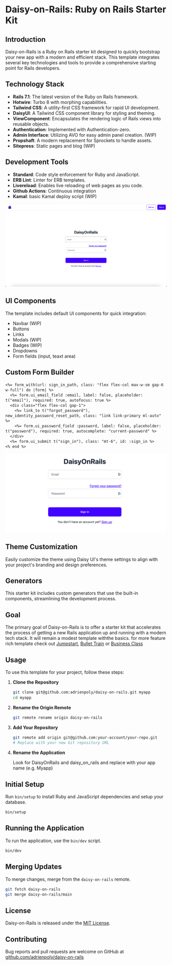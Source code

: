 # Daisy-on-Rails: Ruby on Rails Starter Kit

## Introduction

Daisy-on-Rails is a Ruby on Rails starter kit designed to quickly bootstrap your new app with a modern and efficient stack. This template integrates several key technologies and tools to provide a comprehensive starting point for Rails developers.

## Technology Stack

- **Rails 7.1**: The latest version of the Ruby on Rails framework.
- **Hotwire**: Turbo 8 with morphing capabilities.
- **Tailwind CSS**: A utility-first CSS framework for rapid UI development.
- **DaisyUI**: A Tailwind CSS component library for styling and theming.
- **ViewComponent**: Encapsulates the rendering logic of Rails views into reusable objects.
- **Authentication**: Implemented with Authentication-zero.
- **Admin Interface**: Utilizing AVO for easy admin panel creation. (WIP)
- **Propshaft**: A modern replacement for Sprockets to handle assets.
- **Sitepress**: Static pages and blog (WIP)

## Development Tools

- **Standard**: Code style enforcement for Ruby and JavaScript.
- **ERB Lint**: Linter for ERB templates.
- **Livereload**: Enables live reloading of web pages as you code.
- **Github Actions**: Continuous integration
- **Kamal**: basic Kamal deploy script (WIP)

![Daisy on Rails template](/docs/assets/daisy-on-rails.png)

## UI Components

The template includes default UI components for quick integration:

- Navbar (WIP)
- Buttons
- Links
- Modals (WIP)
- Badges (WIP)
- Dropdowns
- Form fields (input, teaxt area)

## Custom Form Builder

```erb
<%= form_with(url: sign_in_path, class: "flex flex-col max-w-sm gap-6 w-full") do |form| %>
  <%= form.ui_email_field :email, label: false, placeholder: t("email"), required: true, autofocus: true %>
  <div class="flex flex-col gap-1">
    <%= link_to t("forgot_password"), new_identity_password_reset_path, class: "link link-primary ml-auto" %>
    <%= form.ui_password_field :password, label: false, placeholder: t("password"), required: true, autocomplete: "current-password" %>
  </div>
  <%= form.ui_submit t("sign_in"), class: "mt-6", id: :sign_in %>
<% end %>
```

![sign in form](/docs/assets/sign-in-form.png)

## Theme Customization

Easily customize the theme using Daisy UI's theme settings to align with your project's branding and design preferences.

## Generators

This starter kit includes custom generators that use the built-in components, streamlining the development process.

## Goal

The primary goal of Daisy-on-Rails is to offer a starter kit that accelerates the process of getting a new Rails application up and running with a modern tech stack. It will remain a modest template withthe basics.
for more feature rich template check out [Jumpstart](https://jumpstartrails.com/), [Bullet Train](https://bullettrain.co/) or [Business Class](https://businessclasskit.com/)

## Usage

To use this template for your project, follow these steps:

1. **Clone the Repository**

   ```sh
   git clone git@github.com:adrienpoly/daisy-on-rails.git myapp
   cd myapp
   ```

2. **Rename the Origin Remote**

   ```sh
   git remote rename origin daisy-on-rails
   ```

3. **Add Your Repository**

   ```sh
   git remote add origin git@github.com:your-account/your-repo.git
   # Replace with your new Git repository URL
   ```

4. **Rename the Application**

   Look for DaisyOnRails and daisy_on_rails and replace with your app name (e.g. Myapp)

## Initial Setup

Run `bin/setup` to install Ruby and JavaScript dependencies and setup your database.

```bash
bin/setup
```

## Running the Application

To run the application, use the `bin/dev` script.

```bash
bin/dev
```

## Merging Updates

To merge changes, merge from the `daisy-on-rails` remote.

```bash
git fetch daisy-on-rails
git merge daisy-on-rails/main
```

## License

Daisy-on-Rails is released under the [MIT License](https://opensource.org/licenses/MIT).

## Contributing

Bug reports and pull requests are welcome on GitHub at [github.com/adrienpoly/daisy-on-rails](https://github.com/adrienpoly/daisy-on-rails)

